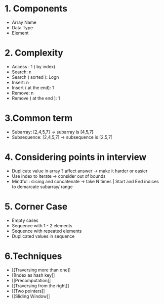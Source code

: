 # 1. Components
- Array Name
- Data Type
- Element

# 2. Complexity
- Access : 1 ( by index)
- Search: n 
- Search ( sorted ): Logn
- Insert: n
- Insert ( at the end): 1
- Remove: n
- Remove ( at the end ): 1

# 3.Common term
- Subarray: [2,4,5,7] -> subarray is [4,5,7]
- Subsequence: [2,4,5,7] -> subsequence is [2,5,7]

# 4. Considering points in interview
- Duplicate value in array ? affect answer -> make it harder or easier 
- Use index to iterate -> consider out of bounds
- Mindful : slicing and concatenate -> take N times | Start and End indices to demarcate subarray/ range

# 5. Corner Case
- Empty cases
- Sequence with 1 - 2 elements
- Sequence with repeated elements
- Duplicated values in sequence

# 6.Techniques
- [[Traversing more than one]]
- [[Index as hash key]]
- [[Precomputation]]
- [[Traversing from the right]]
- [[Two pointers]]
- [[Sliding Window]]